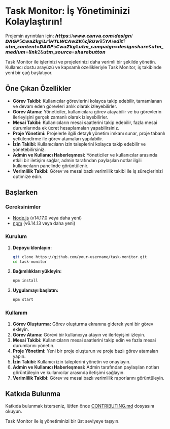 # Task Monitor: İş Yönetiminizi Kolaylaştırın!

Projemin ayrıntıları için:
𝙝𝙩𝙩𝙥𝙨://𝙬𝙬𝙬.𝙘𝙖𝙣𝙫𝙖.𝙘𝙤𝙢/𝙙𝙚𝙨𝙞𝙜𝙣/𝘿𝘼𝙂𝙋5𝘾𝙬𝙖𝙕𝙠𝙜/𝙇𝙧1𝙃𝙏𝙇𝙒𝘾𝘼𝙬𝙕𝙆6𝙘𝙟𝙠𝙐𝙬95𝙔𝘼/𝙚𝙙𝙞𝙩?𝙪𝙩𝙢_𝙘𝙤𝙣𝙩𝙚𝙣𝙩=𝘿𝘼𝙂𝙋5𝘾𝙬𝙖𝙕𝙠𝙜&𝙪𝙩𝙢_𝙘𝙖𝙢𝙥𝙖𝙞𝙜𝙣=𝙙𝙚𝙨𝙞𝙜𝙣𝙨𝙝𝙖𝙧𝙚&𝙪𝙩𝙢_𝙢𝙚𝙙𝙞𝙪𝙢=𝙡𝙞𝙣𝙠2&𝙪𝙩𝙢_𝙨𝙤𝙪𝙧𝙘𝙚=𝙨𝙝𝙖𝙧𝙚𝙗𝙪𝙩𝙩𝙤𝙣

Task Monitor ile işlerinizi ve projelerinizi daha verimli bir şekilde yönetin. Kullanıcı dostu arayüzü ve kapsamlı özellikleriyle Task Monitor, iş takibinde yeni bir çağ başlatıyor.

## Öne Çıkan Özellikler

- **Görev Takibi:** Kullanıcılar görevlerini kolayca takip edebilir, tamamlanan ve devam eden görevleri anlık olarak izleyebilirler.
- **Görev Atama:** Yöneticiler, kullanıcılara görev atayabilir ve bu görevlerin ilerleyişini gerçek zamanlı olarak izleyebilirler.
- **Mesai Takibi:** Kullanıcıların mesai saatlerini takip edebilir, fazla mesai durumlarında ek ücret hesaplamaları yapabilirsiniz.
- **Proje Yönetimi:** Projelerle ilgili detaylı yönetim imkanı sunar, proje tabanlı yetkilendirme ile görev atamaları yapılabilir.
- **İzin Takibi:** Kullanıcıların izin taleplerini kolayca takip edebilir ve yönetebilirsiniz.
- **Admin ve Kullanıcı Haberleşmesi:** Yöneticiler ve kullanıcılar arasında etkili bir iletişim sağlar, admin tarafından paylaşılan notlar ilgili kullanıcıların panelinde görüntülenir.
- **Verimlilik Takibi:** Görev ve mesai bazlı verimlilik takibi ile iş süreçlerinizi optimize edin.

## Başlarken

### Gereksinimler

- [Node.js](https://nodejs.org/) (v14.17.0 veya daha yeni)
- [npm](https://www.npmjs.com/) (v6.14.13 veya daha yeni)

### Kurulum

1. **Depoyu klonlayın:**

    ```sh
    git clone https://github.com/your-username/task-monitor.git
    cd task-monitor
    ```

2. **Bağımlılıkları yükleyin:**

    ```sh
    npm install
    ```

3. **Uygulamayı başlatın:**

    ```sh
    npm start
    ```

### Kullanım

1. **Görev Oluşturma:** Görev oluşturma ekranına giderek yeni bir görev ekleyin.
2. **Görev Atama:** Görevi bir kullanıcıya atayın ve ilerleyişini izleyin.
3. **Mesai Takibi:** Kullanıcıların mesai saatlerini takip edin ve fazla mesai durumlarını yönetin.
4. **Proje Yönetimi:** Yeni bir proje oluşturun ve proje bazlı görev atamaları yapın.
5. **İzin Takibi:** Kullanıcı izin taleplerini yönetin ve onaylayın.
6. **Admin ve Kullanıcı Haberleşmesi:** Admin tarafından paylaşılan notları görüntüleyin ve kullanıcılar arasında iletişimi sağlayın.
7. **Verimlilik Takibi:** Görev ve mesai bazlı verimlilik raporlarını görüntüleyin.

## Katkıda Bulunma

Katkıda bulunmak isterseniz, lütfen önce [CONTRIBUTING.md](CONTRIBUTING.md) dosyasını okuyun.


Task Monitor ile iş yönetiminizi bir üst seviyeye taşıyın.
